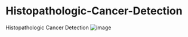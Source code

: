 # Histopathologic-Cancer-Detection
Histopathologic Cancer Detection
![image](https://user-images.githubusercontent.com/31372586/208694332-2da471e4-d94b-4d86-8e01-1da2ebd8d031.png)
